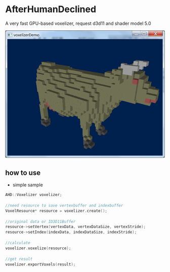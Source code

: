# AfterHumanDeclined 
A very fast GPU-based voxelizer, request d3d11 and shader model 5.0

 ![naive rasterization](doc/preview.png)  

## how to use
  
  - simple sample
 ```C++
 AHD::Voxelizer voxelizer;
 
 //need resource to save vertexbuffer and indexbuffer
 VoxelResource* resource = voxelizer.create();

 //original data or ID3D11Buffer 
 resource->setVertex(vertexData, vertexDataSize, vertexStride);
 resource->setIndex(indexData, indexDataSize, indexStride);

 //calculate
 voxelizer.voxelize(resource);

 //get result
 voxelizer.exportVoxels(result);

 ```
